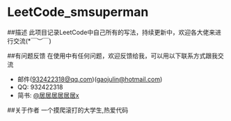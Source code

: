 # LeetCode_smsuperman

##描述
此项目记录LeetCode中自己所有的写法，持续更新中，欢迎各大佬来进行交流(*￣︶￣)

##有问题反馈
在使用中有任何问题，欢迎反馈给我，可以用以下联系方式跟我交流

* 邮件(932422318@qq.com)(gaojulin@hotmail.com)
* QQ: 932422318
* 简书: [@居居居居居居x](https://www.jianshu.com/u/0531c23d49e6)

##关于作者
一个摸爬滚打的大学生,热爱代码
